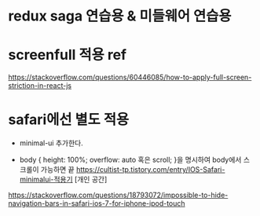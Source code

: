 # redux saga 연습용 & 미들웨어 연습용

# screenfull 적용 ref

https://stackoverflow.com/questions/60446085/how-to-apply-full-screen-striction-in-react-js

# safari에선 별도 적용

- <meta name="viewport" content="minimal-ui"> minimal-ui 추가한다.

- body { height: 100%; overflow: auto 혹은 scroll; }을 명시하여 body에서 스크롤이 가능하면 끝
  https://cultist-tp.tistory.com/entry/IOS-Safari-minimalui-적용기 [개인 공간]

https://stackoverflow.com/questions/18793072/impossible-to-hide-navigation-bars-in-safari-ios-7-for-iphone-ipod-touch
